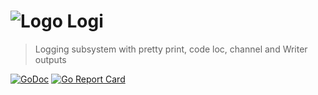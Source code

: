 # ![Logo](https://git.parallelcoin.io/dev/legacy/raw/commit/f709194e16960103834b0d0e25aec06c3d84f85b/logo/logo48x48.png) Logi 

> Logging subsystem with pretty print, code loc, channel and Writer outputs

[![GoDoc](https://img.shields.io/badge/godoc-documentation-blue.svg)](https://godoc.org/github.com/l0k18/pod/pkg/logi) 
[![Go Report Card](https://goreportcard.com/badge/github.com/l0k18/pod/pkg/logi)](https://goreportcard.com/report/github.com/l0k18/pod/pkg/logi)
